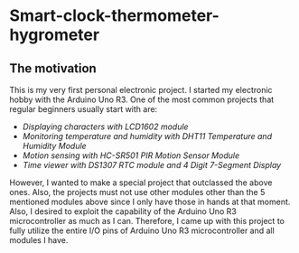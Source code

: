 # Smart-clock-thermometer-hygrometer
## The motivation
This is my very first personal electronic project. I started my electronic hobby with the Arduino Uno R3. One of the most common projects that regular beginners usually start with are: 
* *Displaying characters with LCD1602 module*
* *Monitoring temperature and humidity with DHT11 Temperature and Humidity Module*
* *Motion sensing with HC-SR501 PIR Motion Sensor Module*
* *Time viewer with DS1307 RTC module and 4 Digit 7-Segment Display*

However, I wanted to make a special project that outclassed the above ones. Also, the projects must not use other modules other than the 5 mentioned modules above since I only have those in hands at that moment. Also, I desired to exploit the capability of the Arduino Uno R3 microcontroller as much as I can. Therefore, I came up with this project to fully utilize the entire I/O pins of Arduino Uno R3 microcontroller and all modules I have.
